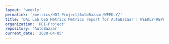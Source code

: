 ```yaml
---
layout: 'weekly'
permalink: '/metrics/HDI-Project/AutoBazaar/WEEKLY/'
title: 'DAI Lab OSS Metrics Metrics report for AutoBazaar | WEEKLY-REPORT-2020-04-05'
organization: 'HDI-Project'
repository: 'AutoBazaar'
current_date: '2020-04-05'
---
```

